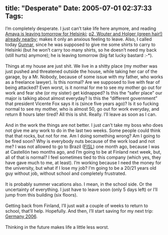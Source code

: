 title: "Desperate"
Date: 2005-07-01 02:37:33
Tags: 
---
I&#8217;m completely desperate. I just can&#8217;t take life here anymore, and reading <a target="_blank" href="http://www.livejournal.com/users/amayita/52618.html">Amaya is leaving tomorrow for Helsinki</a>; <a target="_blank" href="http://www.grep.be/blog/2005/06/30#arrived">p2, Wouter and Holger (green hair!) already nearby</a>; makes it only an anxious feeling to leave. Also, I called today <a target="_blank" href="http://www.gwolf.org">Gunnar</a>,
since he was supposed to give me some shirts to carry to Helsinki (but
he won&#8217;t carry too many shirts, so he doesn&#8217;t need my back (still
hurts) anymore); he is leaving tomorrow (big fat lucky bastard :-*).<br/><br/>
Things at my house are just shit. We live in a shitty place (my mother
was just pushed and threatened outside the house, while taking her car
of the garage, by a Mr. Nobody, because of some issue with my father,
who works as a freelance lawyer). Is this normal? Are we supposed to
live with fear of being attacked? Even worst, is it normal for me to
see my mother go out for work and fear she (or my sister) get
kidnapped? Is this the &#8220;safer place&#8221; our major is talking about almost
everyday? Is this the &#8220;different government&#8221; that president Vicente Fox
says it is (since five years ago)? Is it so fucking normal to see my
mother, who is almost 50, go out for work everyday, and return 8 hours
later tired? All this is shit. Really. I&#8217;ll leave as soon as I can.<br/><br/>
And in the work the things are not better. I just can&#8217;t take my boss
who does not give me any work to do in the last two weeks. Some people
could think that that rocks, but not for me. Am I doing something
wrong? Am I going to be fired soon? Why is everybody nuts because of
the work load and not me? I was not allowed to go to Brazil (<a target="_blank" href="http://fisl.softwarelivre.org">FISL</a>)
one month ago, because I was at Castellón two months ago, and I&#8217;m going
to be at Finland next week, but, all of that is normal? I feel
sometimes tied to this company (which yes, they have gave much to me,
at least). I&#8217;m working because I need the money for the university, but
what if I lose my job? I&#8217;m going to be a 20/21 years old guy without
job, without school and completely frustrated.<br/><br/>
It is probably summer vacations also. I mean, in the school side. Or
the uncertainty of everything. I just have to leave soon (only 5 days
left) or I&#8217;ll jump from this building (six floors).<br/><br/>
Getting back from Finland, I&#8217;ll just wait a couple of weeks to return
to school, that&#8217;ll help. Hopefully. And then, I&#8217;ll start saving for my
next trip: <a target="_self" href="http://fifaworldcup.yahoo.com/06/en/">Germany 2006</a>. <br/><br/>
Thinking in the future makes life a little less worst.<br/><br/><br/><br/>
